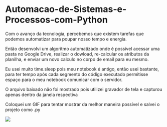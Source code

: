 # Automacao-de-Sistemas-e-Processos-com-Python

Com o avanço da tecnologia, percebemos que existem tarefas que podemos automatizar para poupar nosso tempo e energia. 

Então desenvolvi um algoritmo automatizado onde é possível acessar uma pasta no Google Drive, realizar o dowload, re-calcular os atributos da planilha, e enviar um novo calculo no corpo de email para eu mesmo. 
 
Eu usei muito time.sleep pois meu notebook é antigo, então usei bastante, para ter tempo após cada segmento do código executado permitisse espaço para o meu notebook comunicar com o servidor. 

O arquivo baixado não foi mostrado pois utilizei gravador de tela e capturou apenas dentro da janela respectiva

Coloquei um GIF para tentar mostrar da melhor maneira possível e salvei o projeto como .py

![](https://github.com/Dsaamorim/Automacao-de-Sistemas-e-Processos-com-Python/blob/main/Automa%C3%A7%C3%A3o%20de%20Sistemas%20e%20Processos%20com%20Python.gif)
